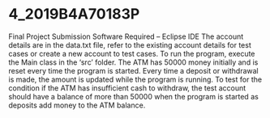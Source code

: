 # 4_2019B4A70183P
Final Project Submission
Software Required – Eclipse IDE
The account details are in the data.txt file, refer to the existing account details for test cases or create a new account to test cases. To run the program, execute the Main class in the ‘src’ folder. The ATM has 50000 money initially and is reset every time the program is started. Every time a deposit or withdrawal is made, the amount is updated while the program is running. To test for the condition if the ATM has insufficient cash to withdraw, the test account should have a balance of more than 50000 when the program is started as deposits add money to the ATM balance. 
